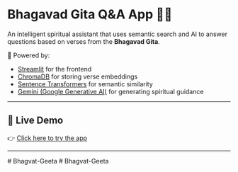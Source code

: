 # Bhagavad Gita Q&A App 🔱📜

An intelligent spiritual assistant that uses semantic search and AI to answer questions based on verses from the **Bhagavad Gita**.

🧠 Powered by:
- [Streamlit](https://streamlit.io) for the frontend
- [ChromaDB](https://www.trychroma.com/) for storing verse embeddings
- [Sentence Transformers](https://www.sbert.net/) for semantic similarity
- [Gemini (Google Generative AI)](https://ai.google.dev) for generating spiritual guidance

---

## 🚀 Live Demo

👉 [Click here to try the app](https://your-username.streamlit.app)

---
#   B h a g v a t - G e e t a  
 #   B h a g v a t - G e e t a  
 